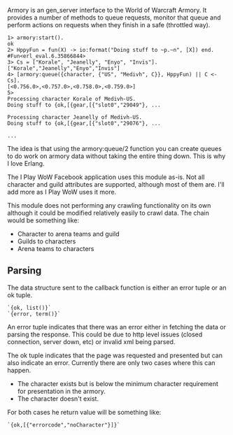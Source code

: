 Armory is an gen_server interface to the World of Warcraft Armory. It provides a number of methods to queue requests, monitor that queue and perform actions on requests when they finish in a safe (throttled way).

    1> armory:start().
    ok
    2> HppyFun = fun(X) -> io:format("Doing stuff to ~p.~n", [X]) end.
    #Fun<erl_eval.6.35866844>
    3> Cs = ["Korale", "Jeanelly", "Enyo", "Invis"].
    ["Korale","Jeanelly","Enyo","Invis"]
    4> [armory:queue({character, {"US", "Medivh", C}}, HppyFun) || C <- Cs].
    [<0.756.0>,<0.757.0>,<0.758.0>,<0.759.0>]
    5>
    Processing character Korale of Medivh-US.
    Doing stuff to {ok,[{gear,[{"slot0","29049"}, ...
    
    Processing character Jeanelly of Medivh-US.
    Doing stuff to {ok,[{gear,[{"slot0","29076"}, ...
    
    ...

The idea is that using the armory:queue/2 function you can create queues to do work on armory data without taking the entire thing down. This is why I love Erlang.

The I Play WoW Facebook application uses this module as-is. Not all character and guild attributes are supported, although most of them are. I'll add more as I Play WoW uses it more.

This module does not performing any crawling functionality on its own although it could be modified relatively easily to crawl data. The chain would be something like:

* Character to arena teams and guild
* Guilds to characters
* Arena teams to characters

## Parsing

The data structure sent to the callback function is either an error tuple or
an ok tuple.

    `{ok, list()}`
    `{error, term()}`

An error tuple indicates that there was an error either in fetching the data or parsing the response. This could be due to http level issues (closed connection, server down, etc) or invalid xml being parsed.

The ok tuple indicates that the page was requested and presented but can also indicate an error. Currently there are only two cases where this can happen.

* The character exists but is below the minimum character requirement for presentation in the armory.
* The character doesn't exist.

For both cases he return value will be something like:

    `{ok,[{"errorcode","noCharacter"}]}`
